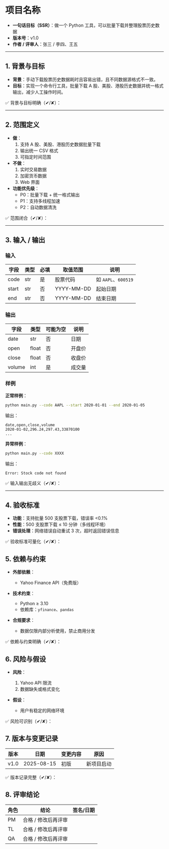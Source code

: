 # 项目名称
- **一句话目标（SSR）**：做一个 Python 工具，可以批量下载并整理股票历史数据
- **版本号**：v1.0
- **作者 / 评审人**：张三 / 李四、王五

---

## 1. 背景与目标
- **背景**：手动下载股票历史数据耗时且容易出错，且不同数据源格式不一致。
- **目标**：实现一个命令行工具，批量下载 A 股、美股、港股历史数据并统一格式输出，减少人工操作时间。

✅ 背景与目标明确（✔/✘）：

---

## 2. 范围定义
- **做**：
  1. 支持 A 股、美股、港股历史数据批量下载
  2. 输出统一 CSV 格式
  3. 可指定时间范围
- **不做**：
  1. 实时交易数据
  2. 加密货币数据
  3. Web 界面
- **功能优先级**：
  - P0：批量下载 + 统一格式输出
  - P1：支持多线程加速
  - P2：自动数据清洗

✅ 范围闭合（✔/✘）：

---

## 3. 输入 / 输出
### 输入
| 字段 | 类型 | 必填 | 取值范围 | 说明 |
|------|------|------|----------|------|
| code | str | 是 | 股票代码 | 如 `AAPL`、`600519` |
| start | str | 否 | YYYY-MM-DD | 起始日期 |
| end   | str | 否 | YYYY-MM-DD | 结束日期 |

### 输出
| 字段 | 类型 | 可能为空 | 说明 |
|------|------|----------|------|
| date | str | 否 | 日期 |
| open | float | 否 | 开盘价 |
| close | float | 否 | 收盘价 |
| volume | int | 是 | 成交量 |

### 样例
**正常样例**：

```bash
python main.py --code AAPL --start 2020-01-01 --end 2020-01-05
```

输出：

```
date,open,close,volume
2020-01-02,296.24,297.43,33870100
...
```

**异常样例**：

```bash
python main.py --code XXXX
```

输出：

```
Error: Stock code not found
```

✅ 输入输出无歧义（✔/✘）：

---

## 4. 验收标准

* **功能**：支持批量 500 支股票下载，错误率 <0.1%
* **性能**：500 支股票下载 ≤ 10 分钟（多线程环境）
* **错误处理**：网络错误自动重试 3 次，超时返回错误信息

✅ 验收标准可量化（✔/✘）：


## 5. 依赖与约束

* **外部依赖**：

  * Yahoo Finance API（免费版）
* **技术约束**：

  * Python ≥ 3.10
  * 依赖库：`yfinance`、`pandas`
* **合规要求**：

  * 数据仅限内部分析使用，禁止商用分发

✅ 依赖与约束明确（✔/✘）：


## 6. 风险与假设

* **风险**：

  1. Yahoo API 限流
  2. 数据缺失或格式变化
* **假设**：

  * 用户有稳定的网络环境

✅ 风险可识别（✔/✘）：


## 7. 版本与变更记录

| 版本   | 日期         | 变更内容 | 原因    |
| ---- | ---------- | ---- | ----- |
| v1.0 | 2025-08-15 | 初版   | 新项目启动 |

✅ 版本记录完整（✔/✘）：


## 8. 评审结论

| 角色 | 结论          | 签名/日期 |
| -- | ----------- | ----- |
| PM | 合格 / 修改后再评审 |       |
| TL | 合格 / 修改后再评审 |       |
| QA | 合格 / 修改后再评审 |       |

